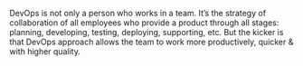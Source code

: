 DevOps is not only a person who works in a team. It’s the strategy of collaboration of all employees who provide a product through all stages: planning, developing, testing, deploying, supporting, etc. But the kicker is that DevOps approach allows the team to work more productively, quicker & with higher quality.
